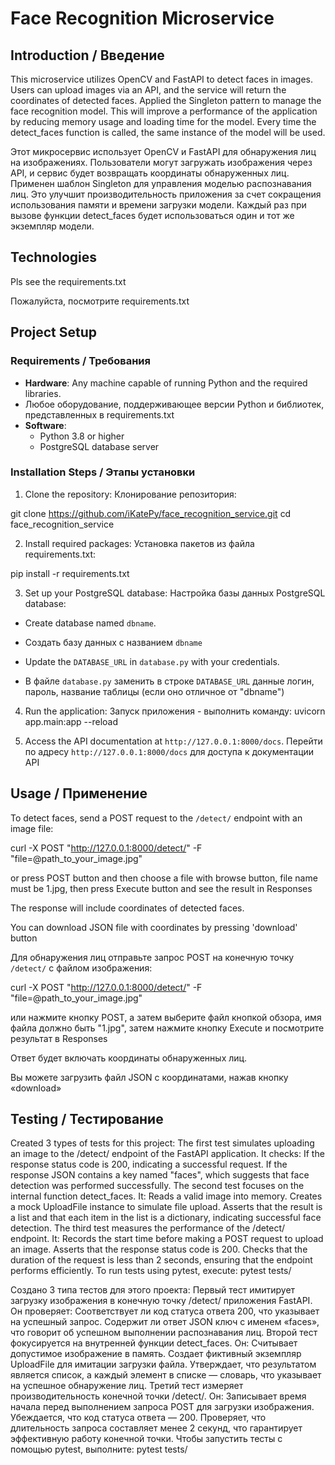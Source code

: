 # Face Recognition Microservice

## Introduction / Введение
This microservice utilizes OpenCV and FastAPI to detect faces in images. Users can upload images via an API, and the service will return the coordinates of detected faces. 
Applied the Singleton pattern to manage the face recognition model. This will improve a performance of the application by reducing memory usage and loading time for the model. Every time the detect_faces function is called, the same instance of the model will be used. 


Этот микросервис использует OpenCV и FastAPI для обнаружения лиц на изображениях. Пользователи могут загружать изображения через API, и сервис будет возвращать координаты обнаруженных лиц. Применен шаблон Singleton для управления моделью распознавания лиц. Это улучшит производительность приложения за счет сокращения использования памяти и времени загрузки модели. Каждый раз при вызове функции detect_faces будет использоваться один и тот же экземпляр модели.

## Technologies 
Pls see the requirements.txt 

Пожалуйста, посмотрите requirements.txt

## Project Setup

### Requirements / Требования
- **Hardware**: Any machine capable of running Python and the required libraries.
- Любое оборудование, поддерживающее версии Python и библиотек, представленных в requirements.txt
- **Software**:
  - Python 3.8 or higher
  - PostgreSQL database server

### Installation Steps / Этапы установки
1. Clone the repository:
   Клонирование репозитория:

git clone https://github.com/iKatePy/face_recognition_service.git
cd face_recognition_service

2. Install required packages:
   Установка пакетов из файла requirements.txt:
   
pip install -r requirements.txt


3. Set up your PostgreSQL database:
   Настройка базы данных PostgreSQL database:
   
- Create database named `dbname`.
- Создать базу данных с названием `dbname`
  
- Update the `DATABASE_URL` in `database.py` with your credentials.
- В файле `database.py` заменить в строке `DATABASE_URL` данные логин, пароль, название таблицы (если оно отличное от "dbname")

4. Run the application:
   Запуск приложения - выполнить команду:
uvicorn app.main:app --reload


5. Access the API documentation at `http://127.0.0.1:8000/docs`.
   Перейти по адресу `http://127.0.0.1:8000/docs` для доступа к документации API 

## Usage / Применение
To detect faces, send a POST request to the `/detect/` endpoint with an image file:

curl -X POST "http://127.0.0.1:8000/detect/" -F "file=@path_to_your_image.jpg"

or press POST button and then choose a file with browse button, file name must be 1.jpg, 
then press Execute button and see the result in Responses

The response will include coordinates of detected faces.

You can download JSON file with coordinates by pressing 'download' button

Для обнаружения лиц отправьте запрос POST на конечную точку `/detect/` с файлом изображения:

curl -X POST "http://127.0.0.1:8000/detect/" -F "file=@path_to_your_image.jpg"

или нажмите кнопку POST, а затем выберите файл кнопкой обзора, имя файла должно быть "1.jpg",
затем нажмите кнопку Execute и посмотрите результат в Responses

Ответ будет включать координаты обнаруженных лиц.

Вы можете загрузить файл JSON с координатами, нажав кнопку «download»

## Testing / Тестирование
Created 3 types of tests for this project: 
The first test simulates uploading an image to the /detect/ endpoint of the FastAPI application. It checks:
    If the response status code is 200, indicating a successful request.
    If the response JSON contains a key named "faces", which suggests that face detection was performed successfully.
The second test focuses on the internal function detect_faces. It:
    Reads a valid image into memory.
    Creates a mock UploadFile instance to simulate file upload.
    Asserts that the result is a list and that each item in the list is a dictionary, indicating successful face detection.
The third test measures the performance of the /detect/ endpoint. It:
    Records the start time before making a POST request to upload an image.
    Asserts that the response status code is 200.
    Checks that the duration of the request is less than 2 seconds, ensuring that the endpoint performs efficiently.
To run tests using pytest, execute:
pytest tests/

Создано 3 типа тестов для этого проекта:
Первый тест имитирует загрузку изображения в конечную точку /detect/ приложения FastAPI. Он проверяет:
Соответствует ли код статуса ответа 200, что указывает на успешный запрос.
Содержит ли ответ JSON ключ с именем «faces», что говорит об успешном выполнении распознавания лиц.
Второй тест фокусируется на внутренней функции detect_faces. Он:
Считывает допустимое изображение в память.
Создает фиктивный экземпляр UploadFile для имитации загрузки файла.
Утверждает, что результатом является список, а каждый элемент в списке — словарь, что указывает на успешное обнаружение лиц.
Третий тест измеряет производительность конечной точки /detect/. Он:
Записывает время начала перед выполнением запроса POST для загрузки изображения.
Убеждается, что код статуса ответа — 200.
Проверяет, что длительность запроса составляет менее 2 секунд, что гарантирует эффективную работу конечной точки.
Чтобы запустить тесты с помощью pytest, выполните:
pytest tests/




